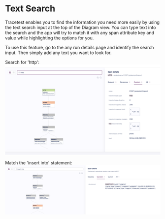 # Text Search

Tracetest enables you to find the information you need more easily by using the text search input at the top of the Diagram view.
You can type text into the search and the app will try to match it with any span attribute key and value while highlighting the options for you.

To use this feature, go to the any run details page and identify the search input.
Then simply add any text you want to look for.

Search for 'http':
![Text Search HTTP](img/text-search-http.png)

Match the 'insert into' statement:
![Text Search HTTP](img/text-search-database.png)